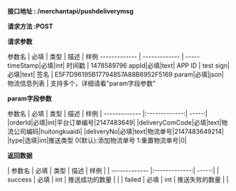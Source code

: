 **接口地址 : /merchantapi/pushdeliverymsg**

**请求方法 :POST**

**请求参数**

  参数名 | 必填  | 类型 | 描述 | 样例
  ------------- | ------------- | -----
timeStamp|必填|int| 时间戳 | 1478589796
appId|必填|text| APP ID | test
sign|必填|text| 签名 | E5F7D96195B17794857A88B6952F5169
param|必填|json| 物流信息列表 | 支持多个，详细请看"param字段参数"

**param字段参数**

  参数名 | 必填  | 类型 | 描述 | 样例
| ------------- |:-------------:| -----:| 
|orderId|必填|int|平台订单编号|2147483649|
|deliveryComCode|必填|text|物流公司编码|huitongkuaidi|
|deliveryNo|必填|text|物流单号|2147483649214|
|type|选填|int|推送类型 0(默认):添加物流单号 1:重置物流单号|0| 

**返回数据**

| 参数名 | 必填  | 类型 | 描述 | 样例 |
| ------------- |:-------------:| -----:| 
| success  | 必填  | int | 推送成功的数量 |   |
| failed  | 必填  | int | 推送失败的数量 |   |
